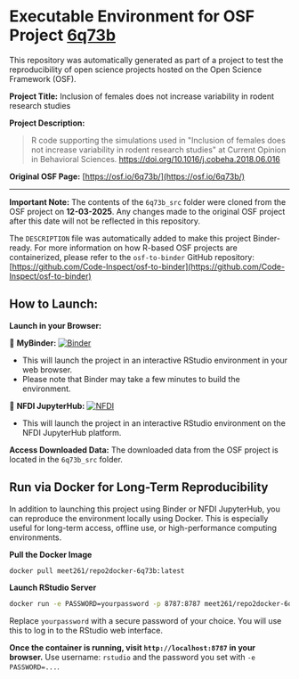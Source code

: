 # Executable Environment for OSF Project [6q73b](https://osf.io/6q73b/)

This repository was automatically generated as part of a project to test the reproducibility of open science projects hosted on the Open Science Framework (OSF).

**Project Title:** Inclusion of females does not increase variability in rodent research studies

**Project Description:**
> R code supporting the simulations used in "Inclusion of females does not increase variability in rodent research studies" at Current Opinion in Behavioral Sciences. https://doi.org/10.1016/j.cobeha.2018.06.016

**Original OSF Page:** [https://osf.io/6q73b/](https://osf.io/6q73b/)

---

**Important Note:** The contents of the `6q73b_src` folder were cloned from the OSF project on **12-03-2025**. Any changes made to the original OSF project after this date will not be reflected in this repository.

The `DESCRIPTION` file was automatically added to make this project Binder-ready. For more information on how R-based OSF projects are containerized, please refer to the `osf-to-binder` GitHub repository: [https://github.com/Code-Inspect/osf-to-binder](https://github.com/Code-Inspect/osf-to-binder)

## How to Launch:

**Launch in your Browser:**

🚀 **MyBinder:** [![Binder](https://mybinder.org/badge_logo.svg)](https://mybinder.org/v2/gh/code-inspect-binder/osf_6q73b/HEAD?urlpath=rstudio)

   * This will launch the project in an interactive RStudio environment in your web browser.
   * Please note that Binder may take a few minutes to build the environment.

🚀 **NFDI JupyterHub:** [![NFDI](https://nfdi-jupyter.de/images/nfdi_badge.svg)](https://hub.nfdi-jupyter.de/r2d/gh/code-inspect-binder/osf_6q73b/HEAD?urlpath=rstudio)

   * This will launch the project in an interactive RStudio environment on the NFDI JupyterHub platform.

**Access Downloaded Data:**
The downloaded data from the OSF project is located in the `6q73b_src` folder.

## Run via Docker for Long-Term Reproducibility

In addition to launching this project using Binder or NFDI JupyterHub, you can reproduce the environment locally using Docker. This is especially useful for long-term access, offline use, or high-performance computing environments.

**Pull the Docker Image**

```bash
docker pull meet261/repo2docker-6q73b:latest
```

**Launch RStudio Server**

```bash
docker run -e PASSWORD=yourpassword -p 8787:8787 meet261/repo2docker-6q73b
```
Replace `yourpassword` with a secure password of your choice. You will use this to log in to the RStudio web interface.

**Once the container is running, visit `http://localhost:8787` in your browser.**
Use username: `rstudio` and the password you set with `-e PASSWORD=...`.
